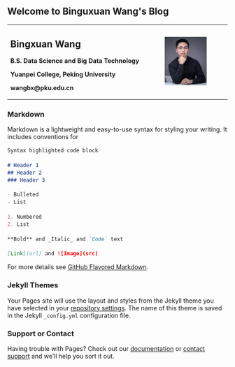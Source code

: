 ## Welcome to Binguxuan Wang's Blog


<table border="0">
  <tr>
    <td width="70%">
      <h2>Bingxuan Wang</h2>
      <p><b>B.S. Data Science and Big Data Technology</b></p>
      <p><b>Yuanpei College, Peking University</b></p>
      <p><b>wangbx@pku.edu.cn</b></p>
    </td>
    <td width="30%">
      <img src="/pro_small_1.jpg" width="70%">      
    </td>
  </tr>
</table>

### Markdown

Markdown is a lightweight and easy-to-use syntax for styling your writing. It includes conventions for

```markdown
Syntax highlighted code block

# Header 1
## Header 2
### Header 3

- Bulleted
- List

1. Numbered
2. List

**Bold** and _Italic_ and `Code` text

[Link](url) and ![Image](src)
```

For more details see [GitHub Flavored Markdown](https://guides.github.com/features/mastering-markdown/).

### Jekyll Themes

Your Pages site will use the layout and styles from the Jekyll theme you have selected in your [repository settings](https://github.com/DOGEwbx/DOGEwbx.github.io/settings). The name of this theme is saved in the Jekyll `_config.yml` configuration file.

### Support or Contact

Having trouble with Pages? Check out our [documentation](https://help.github.com/categories/github-pages-basics/) or [contact support](https://github.com/contact) and we’ll help you sort it out.
